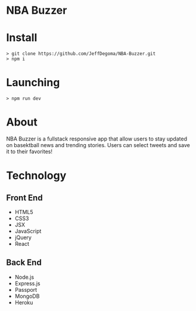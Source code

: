 # NBA Buzzer
# Install
	> git clone https://github.com/JeffDegoma/NBA-Buzzer.git
	> npm i
# Launching
	> npm run dev
# About
  NBA Buzzer is a fullstack responsive app that allow users to stay updated on basektball news and trending stories. Users can select tweets and save it to their favorites!

# Technology
## Front End
* HTML5
* CSS3
* JSX
* JavaScript
* jQuery
* React

## Back End
* Node.js
* Express.js
* Passport
* MongoDB
* Heroku
